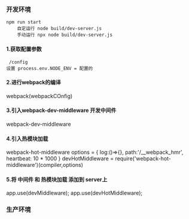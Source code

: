 ### 开发环境
    npm run start 
        自定运行 node build/dev-server.js
        手动运行 npx node build/dev-server.js
#### 1.获取配置参数 
     /config
    设置 process.env.NODE_ENV = 配置的
#### 2.进行webpack的编译
webpack(webpackCOnfig)
#### 3.引入webpack-dev-middleware 开发中间件
webpack-dev-middleware
#### 4.引入热模块加载
webpack-hot-middleware
options = {
    log:()=>{},
    path:'/__webpack_hmr',
    heartbeat: 10 * 1000
}
devHotMiddleware = require('webpack-hot-middleware')(compiler,options)

#### 5.将 中间件 和 热模块加载 添加到 server上
app.use(devMiddleware);
app.use(devHotMiddleware);

### 生产环境

